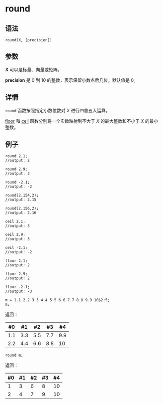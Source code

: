 # round

## 语法

`round(X, [precision])`

## 参数

**X** 可以是标量、向量或矩阵。

**precision** 是 0 到 10 的整数，表示保留小数点后几位。默认值是 0。

## 详情

`round` 函数按照指定小数位数对 *X* 进行四舍五入运算。

[floor](../f/floor.md) 和 [ceil](../c/ceil.md) 函数分别将一个实数映射到不大于 *X* 的最大整数和不小于 *X*
的最小整数。

## 例子

```
round 2.1;
//output: 2

round 2.9;
//output: 3

round -2.1;
//output: -2

round(2.154,2);
//output: 2.15

round(2.156,2);
//output: 2.16

ceil 2.1;
//output: 3

ceil 2.9;
//output: 3

ceil -2.1;
//output: -2

floor 2.1;
//output: 2

floor 2.9;
//output: 2

floor -2.1;
//output: -3

m = 1.1 2.2 3.3 4.4 5.5 6.6 7.7 8.8 9.9 10$2:5;
m;
```

返回：

| #0 | #1 | #2 | #3 | #4 |
| --- | --- | --- | --- | --- |
| 1.1 | 3.3 | 5.5 | 7.7 | 9.9 |
| 2.2 | 4.4 | 6.6 | 8.8 | 10 |

```
round m;
```

返回：

| #0 | #1 | #2 | #3 | #4 |
| --- | --- | --- | --- | --- |
| 1 | 3 | 6 | 8 | 10 |
| 2 | 4 | 7 | 9 | 10 |

